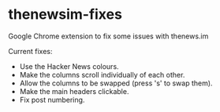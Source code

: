 thenewsim-fixes
===============

Google Chrome extension to fix some issues with thenews.im

Current fixes:
- Use the Hacker News colours.
- Make the columns scroll individually of each other.
- Allow the columns to be swapped (press 's' to swap them).
- Make the main headers clickable.
- Fix post numbering.
